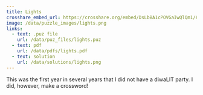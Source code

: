 ```yaml
---
title: Lights
crosshare_embed_url: https://crosshare.org/embed/DsLbBA1cPOVGaIwQlQm1/6GZEUgttSaMcNGI8CIiXptC8S1E3
image: /data/puzzle_images/lights.png
links:
  - text: .puz file
    url: /data/puz_files/lights.puz
  - text: pdf
    url: /data/pdfs/lights.pdf
  - text: solution
    url: /data/solutions/lights.png
---
```


This was the first year in several years that I did not have a diwaLIT party. I did, however, make a crossword!
